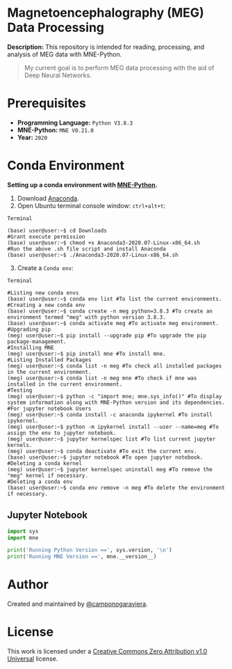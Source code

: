 # Magnetoencephalography (MEG) Data Processing
**Description:** This repository is intended for reading, processing, and analysis of MEG data with MNE-Python.

> My current goal is to perform MEG data processing with the aid of Deep Neural Networks.

# Prerequisites
- **Programming Language:** `Python V3.8.3`
- **MNE-Python:** `MNE V0.21.0` 
- **Year:** `2020`

# Conda Environment
**Setting up a conda environment with [MNE-Python](https://mne.tools/stable/install/mne_python.html).**

1. Download [Anaconda](https://www.anaconda.com/products/individual).
1. Open Ubuntu terminal console window: `ctrl+alt+t`:
```console
Terminal

(base) user@user:~$ cd Downloads
#Grant execute permission
(base) user@user:~$ chmod +x Anaconda3-2020.07-Linux-x86_64.sh
#Run the above .sh file script and install Anaconda
(base) user@user:~$ ./Anaconda3-2020.07-Linux-x86_64.sh
```
3. Create a `Conda env`:
```console
Terminal

#Listing new conda envs
(base) user@user:~$ conda env list #To list the current environments.
#Creating a new conda env
(base) user@user:~$ conda create -n meg python=3.8.3 #To create an environment termed "meg" with python version 3.8.3.
(base) user@user:~$ conda activate meg #To activate meg environment.
#Upgrading pip
(meg) user@user:~$ pip install --upgrade pip #To upgrade the pip package-management.
#Installing MNE 
(meg) user@user:~$ pip install mne #To install mne.
#Listing Installed Packages
(meg) user@user:~$ conda list -n meg #To check all installed packages in the current environment.
(meg) user@user:~$ conda list -n meg mne #To check if mne was installed in the current environment.
#Testing
(meg) user@user:~$ python -c "import mne; mne.sys_info()" #To display system information along with MNE-Python version and its dependencies.
#For jupyter notebook Users
(meg) user@user:~$ conda install -c anaconda ipykernel #To install ipykernel.
(meg) user@user:~$ python -m ipykernel install --user --name=meg #To assign the env to jupyter notebook.
(meg) user@user:~$ jupyter kernelspec list #To list current jupyter kernels.
(meg) user@user:~$ conda deactivate #To exit the current env.
(base) user@user:~$ jupyter notebook #To open jupyter notebook. 
#Deleting a conda kernel
(meg) user@user:~$ jupyter kernelspec uninstall meg #To remove the "meg" kernel if necessary.
#Deleting a conda env
(base) user@user:~$ conda env remove -n meg #To delete the environment if necessary.
```

## Jupyter Notebook

```Python
import sys
import mne

print('Running Python Version ==', sys.version, '\n')
print('Running MNE Version ==', mne.__version__)
```

# Author 

Created and maintained by [@camponogaraviera][1].

[1]: https://github.com/camponogaraviera

# License

This work is licensed under a [Creative Commons Zero Attribution v1.0 Universal](LICENSE) license.

